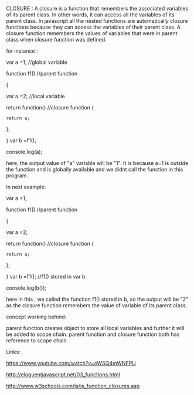 CLOSURE :
A closure is a function that remembers the associated variables of its parent class.
In other words, it can access all the variables of its parent class.
In javascript all the nested functions are automatically closure functions because they can access the variables of their parent class.
A closure function remembers the values of variables that were in parent class when closure function was defined.

for instance :

var a =1;                   //global variable

function f1()             //parent function

{

 var a =2;                 //local variable
 
   return function()     //closure function
   {
   
    return a;
    
};
    
}
var b =f1();

console.log(a);

here, the output value of "a" variable will be "1". It is because a=1 is outside the function and is globally available and we didnt call the function in this program.


In next example:


var a =1;

function f1()                //parent function

{

 var a =2;
 
   return function()       //closure function
   {
   
    return a;
    
   
};
    
}
var b =f1(); //f1() stored in var b

console.log(b());

here in this , we called the function f1() stored in b, so the output will be "2" as the closure function remembers the value
of variable of its parent class.

concept working behind:

parent function creates object to store all local variables and further it will be added to scope chain.
parent function and closure function both has reference to scope chain.



Links:


https://www.youtube.com/watch?v=oWSQ4mWNFPU

http://eloquentjavascript.net/03_functions.html

http://www.w3schools.com/js/js_function_closures.asp
